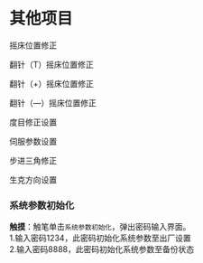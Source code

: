 # 其他项目

摇床位置修正

翻针（T）摇床位置修正

翻针（+）摇床位置修正

翻针（—）摇床位置修正

度目修正设置

伺服参数设置

步进三角修正

生克方向设置

### 系统参数初始化

**触摸**：触笔单击`系统参数初始化`，弹出密码输入界面。  
           1.输入密码1234，此密码初始化系统参数至出厂设置  
           2.输入密码8888，此密码初始化系统参数至备份状态

